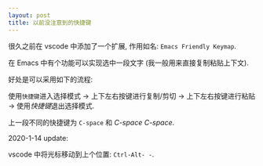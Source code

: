 ```yaml
---
layout: post
title: 以前没注意到的快捷键
---
```


很久之前在 vscode 中添加了一个扩展, 作用如名: `Emacs Friendly Keymap`.

在 Emacs 中有个功能可以实现选中一段文字 (我一般用来直接复制粘贴上下文).

好处是可以采用如下的流程:

使用`快捷键`进入选择模式 -> 上下左右按键进行复制/剪切 -> 上下左右按键进行粘贴 -> 使用*快捷键*退出选择模式.

上一段不同的快捷键为 `C-space` 和 *C-space C-space*.

2020-1-14 update:

vscode 中将光标移动到上个位置: `Ctrl-Alt- -`.
